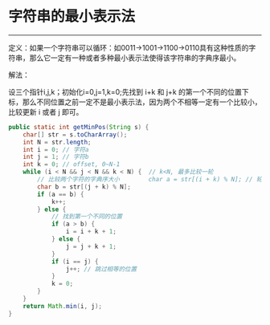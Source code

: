 # 字符串的最小表示法

---

定义：如果一个字符串可以循环：如0011→1001→1100→0110具有这种性质的字符串，那么它一定有一种或者多种最小表示法使得该字符串的字典序最小。

解法：

设三个指针i,j,k；初始化i=0,j=1,k=0;先找到 i+k 和 j+k 的第一个不同的位置下标，那么不同位置之前一定不是最小表示法，因为两个不相等一定有一个比较小，比较更新 i 或者 j 即可。

```java
public static int getMinPos(String s) {  
    char[] str = s.toCharArray();  
    int N = str.length;  
    int i = 0; // 字符a  
    int j = 1; // 字符b  
    int k = 0; // offset, 0~N-1  
    while (i < N && j < N && k < N) {  // k<N, 最多比较一轮  
        // 比较两个字符的字典序大小        char a = str[(i + k) % N]; // 轮转取  
        char b = str[(j + k) % N];  
        if (a == b) {  
            k++;  
        } else {  
            // 找到第一个不同的位置  
            if (a > b) {  
                i = i + k + 1;  
            } else {  
                j = j + k + 1;  
            }  
            if (i == j) {  
                j++; // 跳过相等的位置  
            }  
            k = 0;  
        }  
    }  
    return Math.min(i, j);  
}
```